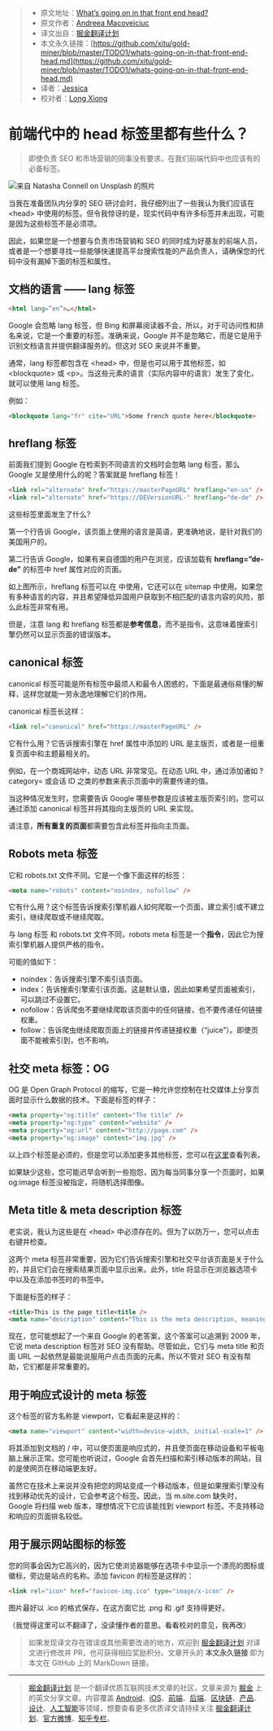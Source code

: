 > * 原文地址：[What’s going on in that front end head?](https://medium.com/front-end-weekly/whats-going-on-in-that-front-end-head-dd443f3fb7d5)
> * 原文作者：[Andreea Macoveiciuc](https://medium.com/@andreea.macoveiciuc)
> * 译文出自：[掘金翻译计划](https://github.com/xitu/gold-miner)
> * 本文永久链接：[https://github.com/xitu/gold-miner/blob/master/TODO1/whats-going-on-in-that-front-end-head.md](https://github.com/xitu/gold-miner/blob/master/TODO1/whats-going-on-in-that-front-end-head.md)
> * 译者：[Jessica](https://github.com/cyz980908)
> * 校对者：[Long Xiong](https://github.com/xionglong58)

# 前端代中的 head 标签里都有些什么？

> 即使负责 SEO 和市场营销的同事没有要求，在我们前端代码中也应该有的必备标签。

![来自 [Natasha Connell](https://unsplash.com/@natcon773?utm_source=unsplash&utm_medium=referral&utm_content=creditCopyText) on [Unsplash](https://unsplash.com/?utm_source=unsplash&utm_medium=referral&utm_content=creditCopyText) 的照片](https://cdn-images-1.medium.com/max/8064/1*lgPqPdewofN-QeUyeocZ8w.jpeg)

当我在准备团队内分享的 SEO 研讨会时，我仔细列出了一些我认为我们应该在 \<head> 中使用的标签。但令我惊讶的是，现实代码中有许多标签并未出现，可能是因为这些标签不是必须项。

因此，如果您是一个想要与负责市场营销和 SEO 的同时成为好基友的前端人员，或者是一个想要寻找一些能够快速提高平台搜索性能的产品负责人，请确保您的代码中没有漏掉下面的标签和属性。

## 文档的语言 —— lang 标签

```html
<html lang=”en”>…</html>
```

Google 会忽略 lang 标签，但 Bing 和屏幕阅读器不会，所以，对于可访问性和排名来说，它是一个重要的标签。准确来说，Google 并不是忽略它，而是它是用于识别文档语言并提供翻译服务的。但这对 SEO 来说并不重要。

通常，lang 标签都包含在 \<head> 中，但是也可以用于其他标签，如 \<blockquote> 或 \<p>。当这些元素的语言（实际内容中的语言）发生了变化，就可以使用 lang 标签。

例如：

```html
<blockquote lang="fr" cite="URL">Some french quote here</blockquote>
```

## hreflang 标签

前面我们提到 Google 在检索到不同语言的文档时会忽略 lang 标签，那么 Google 又是使用什么的呢？答案就是 hreflang 标签！

```html
<link rel="alternate" href="https://masterPageURL" hreflang="en-us" />
<link rel="alternate" href="https://DEVersionURL-" hreflang="de-de" />
```

这些标签里面发生了什么?

第一个行告诉 Google，该页面上使用的语言是英语，更准确地说，是针对我们的美国用户的。

第二行告诉 Google，如果有来自德国的用户在浏览，应该加载有 **hreflang=”de-de”** 的标签中 href 属性对应的页面。

如上图所示，hreflang 标签可以在 <head> 中使用，它还可以在 sitemap 中使用。如果您有多种语言的内容，并且希望降低异国用户获取到不相匹配的语言内容的风险，那么此标签非常有用。

但是，注意 lang 和 hreflang 标签都是**参考信息**，而不是指令。这意味着搜索引擎仍然可以显示页面的错误版本。

## canonical 标签

canonical 标签可能是所有标签中最烦人和最令人困惑的，下面是最通俗易懂的解释，这样您就能一劳永逸地理解它们的作用。

canonical 标签长这样：

```html
<link rel="canonical" href="https://masterPageURL" />
```

它有什么用？它告诉搜索引擎在 href 属性中添加的 URL 是主版页，或者是一组重复页面中和主题最相关的。

例如，在一个商城网站中，动态 URL 非常常见。在动态 URL 中，通过添加诸如 ?category= 或会话 ID 之类的参数来表示页面中的需要传递的值。

当这种情况发生时，您需要告诉 Google 哪些参数是应该被主版页索引的。您可以通过添加 canonical 标签并将其指向主版页的 URL 来实现。

请注意，**所有重复的页面**都需要包含此标签并指向主页面。

## Robots meta 标签

它和 robots.txt 文件不同。它是一个像下面这样的标签：

```html
<meta name="robots" content="noindex, nofollow" />
```

它有什么用？这个标签告诉搜索引擎机器人如何爬取一个页面，建立索引或不建立索引，继续爬取或不继续爬取。

与 lang 标签 和 robots.txt 文件不同，robots meta 标签是一个**指令**，因此它为搜索引擎机器人提供严格的指令。

可能的值如下：

* noindex：告诉搜索引擎不索引该页面。
* index：告诉搜索引擎索引该页面。这是默认值，因此如果希望页面被索引，可以跳过不设置它。
* nofollow：告诉爬虫不要继续爬取该页面中的任何链接，也不要传递任何链接权重。
* follow：告诉爬虫继续爬取页面上的链接并传递链接权重（“juice”）。即使页面不能被索引到，也不影响。

## 社交 meta 标签：OG

OG 是 Open Graph Protocol 的缩写，它是一种允许您控制在社交媒体上分享页面时显示什么数据的技术。下面是标签的样子：

```html
<meta property="og:title" content="The title" />
<meta property="og:type" content="website" />
<meta property="og:url" content="http://page.com" />
<meta property="og:image" content="img.jpg" />
```

以上四个标签是必须的，但是您可以添加更多其他标签，您可以在[这里](https://ogp.me/)查看列表。

如果缺少这些，您可能迟早会听到一些抱怨，因为每当同事分享一个页面时，如果 og:image 标签没被指定，将随机选择图像。

## Meta title & meta description 标签

老实说，我认为这些是在 \<head> 中必须存在的。但为了以防万一，您可以点击右键并检查。

这两个 meta 标签非常重要，因为它们告诉搜索引擎和社交平台该页面是关于什么的，并且它们会在搜索结果页面中显示出来。此外，title 将显示在浏览器选项卡中以及在添加书签时的书签中。

下面是标签的样子：

```html
<title>This is the page title<title />
<meta name="description" content="This is the meta description, meaning the text that's displayed in SERP snippets." />
```

现在，您可能想起了一个来自 Google 的老答案，这个答案可以追溯到 2009 年，它说 meta description 标签对 SEO 没有帮助。尽管如此，它们与 meta title 和页面 URL 一起依然是最能说服用户点击页面的元素。所以不管对 SEO 有没有帮助，它们都是非常重要的。

## 用于响应式设计的 meta 标签

这个标签的官方名称是 viewport，它看起来是这样的：

```html
<meta name="viewport" content="width=device-width, initial-scale=1" />
```

将其添加到文档的 /<head> 中，可以使页面是响应式的，并且使页面在移动设备和平板电脑上展示正常。您可能也听说过，Google 会首先扫描和索引移动版本的网站，目的是使网页在移动端更友好。

虽然它在技术上来说并没有把您的网站变成一个移动版本，但是如果搜索引擎没有找到移动优先的设计，它会参考这个标签。因此，当 m.site.com 缺失时，Google 将扫描 web 版本，理想情况下它应该能找到 viewport 标签。不支持移动和响应的页面排名较低。

## 用于展示网站图标的标签

您的同事会因为它高兴的，因为它使浏览器能够在选项卡中显示一个漂亮的图标或徽标，旁边是站点的名称。添加 favicon 的标签是这样的：

```html
<link rel="icon" href="favicon-img.ico" type="image/x-icon" />
```

图片最好以 .ico 的格式保存，在这方面它比 .png 和 .gif 支持得更好。

（我觉得这里可以不翻译了，没读懂作者的意思。看看校对的意见，我再改）

> 如果发现译文存在错误或其他需要改进的地方，欢迎到 [掘金翻译计划](https://github.com/xitu/gold-miner) 对译文进行修改并 PR，也可获得相应奖励积分。文章开头的 **本文永久链接** 即为本文在 GitHub 上的 MarkDown 链接。

---

> [掘金翻译计划](https://github.com/xitu/gold-miner) 是一个翻译优质互联网技术文章的社区，文章来源为 [掘金](https://juejin.im) 上的英文分享文章。内容覆盖 [Android](https://github.com/xitu/gold-miner#android)、[iOS](https://github.com/xitu/gold-miner#ios)、[前端](https://github.com/xitu/gold-miner#前端)、[后端](https://github.com/xitu/gold-miner#后端)、[区块链](https://github.com/xitu/gold-miner#区块链)、[产品](https://github.com/xitu/gold-miner#产品)、[设计](https://github.com/xitu/gold-miner#设计)、[人工智能](https://github.com/xitu/gold-miner#人工智能)等领域，想要查看更多优质译文请持续关注 [掘金翻译计划](https://github.com/xitu/gold-miner)、[官方微博](http://weibo.com/juejinfanyi)、[知乎专栏](https://zhuanlan.zhihu.com/juejinfanyi)。
